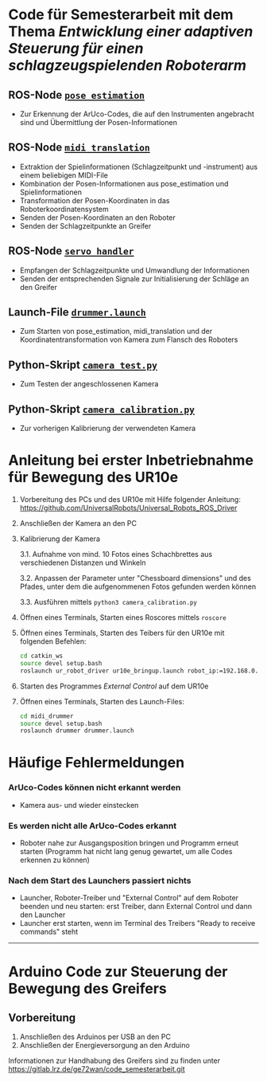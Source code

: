 # Code für Semesterarbeit mit dem Thema _**Entwicklung einer adaptiven Steuerung für einen schlagzeugspielenden Roboterarm**_ 

## ROS-Node [`pose_estimation`](./src/drummer/scripts/pose_estimation)

*  Zur Erkennung der ArUco-Codes, die auf den Instrumenten angebracht sind und Übermittlung der Posen-Informationen

## ROS-Node [`midi_translation`](./src/drummer/scripts/midi_translation)
* Extraktion der Spielinformationen (Schlagzeitpunkt und -instrument) aus einem beliebigen MIDI-File
* Kombination der Posen-Informationen aus pose_estimation und Spielinformationen
* Transformation der Posen-Koordinaten in das Roboterkoordinatensystem
* Senden der Posen-Koordinaten an den Roboter
* Senden der Schlagzeitpunkte an Greifer
## ROS-Node [`servo_handler`](./src/servo_handler/scripts/servo_handler.py)
* Empfangen der Schlagzeitpunkte und Umwandlung der Informationen
* Senden der entsprechenden Signale zur Initialisierung der Schläge an den Greifer

## Launch-File [`drummer.launch`](./src/drummer/launch/drummer.launch)
* Zum Starten von pose_estimation, midi_translation und der Koordinatentransformation von Kamera zum Flansch des Roboters 

## Python-Skript [`camera_test.py`](./src/drummer/scripts/camera_test.py)
* Zum Testen der angeschlossenen Kamera

## Python-Skript [`camera_calibration.py`](./camera_calibration.py)
* Zur vorherigen Kalibrierung der verwendeten Kamera

# Anleitung bei erster Inbetriebnahme für Bewegung des UR10e
1. Vorbereitung des PCs und des UR10e mit Hilfe folgender Anleitung: https://github.com/UniversalRobots/Universal_Robots_ROS_Driver
2. Anschließen der Kamera an den PC
3. Kalibrierung der Kamera

    3.1. Aufnahme von mind. 10 Fotos eines Schachbrettes aus verschiedenen Distanzen und Winkeln

    3.2. Anpassen der Parameter unter "Chessboard dimensions" und des Pfades, unter dem die aufgenommenen Fotos gefunden werden können

    3.3. Ausführen mittels `python3 camera_calibration.py`

4. Öffnen eines Terminals, Starten eines Roscores mittels `roscore`
5. Öffnen eines Terminals, Starten des Teibers für den UR10e mit folgenden Befehlen:
    ```bash
    cd catkin_ws
    source devel setup.bash
    roslaunch ur_robot_driver ur10e_bringup.launch robot_ip:=192.168.0.101 kinematics_config:=$(rospack find ur_calibration)/my_robot_calibration.yaml
    ```
6. Starten des Programmes _External Control_ auf dem UR10e
7. Öffnen eines Terminals, Starten des Launch-Files:
    ```bash
    cd midi_drummer
    source devel setup.bash
    roslaunch drummer drummer.launch
    ```

# Häufige Fehlermeldungen

### ArUco-Codes können nicht erkannt werden
* Kamera aus- und wieder einstecken

### Es werden nicht alle ArUco-Codes erkannt
* Roboter nahe zur Ausgangsposition bringen und Programm erneut starten
  (Programm hat nicht lang genug gewartet, um alle Codes erkennen zu können)

### Nach dem Start des Launchers passiert nichts
* Launcher, Roboter-Treiber und "External Control" auf dem Roboter beenden und neu starten:
  erst Treiber, dann External Control und dann den Launcher
* Launcher erst starten, wenn im Terminal des Treibers "Ready to receive commands" steht


___

# Arduino Code zur Steuerung der Bewegung des Greifers

## Vorbereitung
1. Anschließen des Arduinos per USB an den PC
2. Anschließen der Energieversorgung an den Arduino

Informationen zur Handhabung des Greifers sind zu finden unter https://gitlab.lrz.de/ge72wan/code_semesterarbeit.git